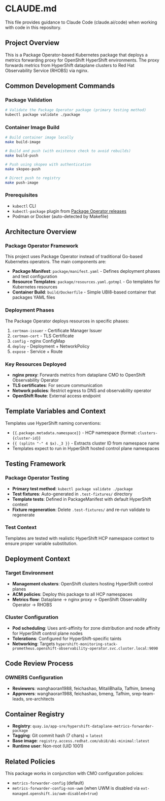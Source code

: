 # CLAUDE.md

This file provides guidance to Claude Code (claude.ai/code) when working with code in this repository.

## Project Overview

This is a Package Operator-based Kubernetes package that deploys a metrics forwarding proxy for OpenShift HyperShift environments. The proxy forwards metrics from HyperShift dataplane clusters to Red Hat Observability Service (RHOBS) via nginx.

## Common Development Commands

### Package Validation
```bash
# Validate the Package Operator package (primary testing method)
kubectl package validate ./package
```

### Container Image Build
```bash
# Build container image locally
make build-image

# Build and push (with existence check to avoid rebuilds)
make build-push

# Push using skopeo with authentication
make skopeo-push

# Direct push to registry
make push-image
```

### Prerequisites
- `kubectl` CLI
- `kubectl-package` plugin from [Package Operator releases](https://github.com/package-operator/package-operator/releases)
- Podman or Docker (auto-detected by Makefile)

## Architecture Overview

### Package Operator Framework
This project uses Package Operator instead of traditional Go-based Kubernetes operators. The main components are:

- **Package Manifest**: `package/manifest.yaml` - Defines deployment phases and test configuration
- **Resource Templates**: `package/resources.yaml.gotmpl` - Go templates for Kubernetes resources
- **Container Build**: `build/Dockerfile` - Simple UBI8-based container that packages YAML files

### Deployment Phases
The Package Operator deploys resources in specific phases:
1. `certman-issuer` - Certificate Manager Issuer
2. `certman-cert` - TLS Certificate
3. `config` - nginx ConfigMap
4. `deploy` - Deployment + NetworkPolicy
5. `expose` - Service + Route

### Key Resources Deployed
- **nginx proxy**: Forwards metrics from dataplane CMO to OpenShift Observability Operator
- **TLS certificates**: For secure communication
- **Network policies**: Restrict egress to DNS and observability operator
- **OpenShift Route**: External access endpoint

## Template Variables and Context

Templates use HyperShift naming conventions:
- `{{.package.metadata.namespace}}` - HCP namespace (format: `clusters-{cluster-id}`)
- `{{ (splitn "-" 4 $x)._3 }}` - Extracts cluster ID from namespace name
- Templates expect to run in HyperShift hosted control plane namespaces

## Testing Framework

### Package Operator Testing
- **Primary test method**: `kubectl package validate ./package`
- **Test fixtures**: Auto-generated in `.test-fixtures/` directory
- **Template tests**: Defined in PackageManifest with default HyperShift context
- **Fixture regeneration**: Delete `.test-fixtures/` and re-run validate to regenerate

### Test Context
Templates are tested with realistic HyperShift HCP namespace context to ensure proper variable substitution.

## Deployment Context

### Target Environment
- **Management clusters**: OpenShift clusters hosting HyperShift control planes
- **ACM policies**: Deploy this package to all HCP namespaces
- **Metrics flow**: Dataplane → nginx proxy → OpenShift Observability Operator → RHOBS

### Cluster Configuration
- **Pod scheduling**: Uses anti-affinity for zone distribution and node affinity for HyperShift control plane nodes
- **Tolerations**: Configured for HyperShift-specific taints
- **Networking**: Targets `hypershift-monitoring-stack-prometheus.openshift-observability-operator.svc.cluster.local:9090`

## Code Review Process

### OWNERS Configuration
- **Reviewers**: wanghaoran1988, feichashao, MitaliBhalla, Tafhim, bmeng
- **Approvers**: wanghaoran1988, feichashao, bmeng, Tafhim, srep-team-leads, sre-architects

## Container Registry

- **Registry**: `quay.io/app-sre/hypershift-dataplane-metrics-forwarder-package`
- **Tagging**: Git commit hash (7 chars) + `latest`
- **Base image**: `registry.access.redhat.com/ubi8/ubi-minimal:latest`
- **Runtime user**: Non-root (UID 1001)

## Related Policies

This package works in conjunction with CMO configuration policies:
- `metrics-forwarder-config` (default)
- `metrics-forwarder-config-non-uwm` (when UWM is disabled via `ext-managed.openshift.io/uwm-disabled=true`)